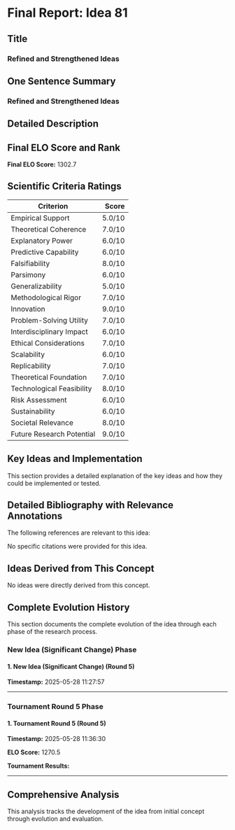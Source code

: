 # Final Report: Idea 81

## Title

### Refined and Strengthened Ideas

## One Sentence Summary

### Refined and Strengthened Ideas

## Detailed Description




## Final ELO Score and Rank

**Final ELO Score:** 1302.7

## Scientific Criteria Ratings

| Criterion | Score |
|---|---:|
| Empirical Support | 5.0/10 |
| Theoretical Coherence | 7.0/10 |
| Explanatory Power | 6.0/10 |
| Predictive Capability | 6.0/10 |
| Falsifiability | 8.0/10 |
| Parsimony | 6.0/10 |
| Generalizability | 5.0/10 |
| Methodological Rigor | 7.0/10 |
| Innovation | 9.0/10 |
| Problem-Solving Utility | 7.0/10 |
| Interdisciplinary Impact | 6.0/10 |
| Ethical Considerations | 7.0/10 |
| Scalability | 6.0/10 |
| Replicability | 7.0/10 |
| Theoretical Foundation | 7.0/10 |
| Technological Feasibility | 8.0/10 |
| Risk Assessment | 6.0/10 |
| Sustainability | 6.0/10 |
| Societal Relevance | 8.0/10 |
| Future Research Potential | 9.0/10 |

## Key Ideas and Implementation

This section provides a detailed explanation of the key ideas and how they could be implemented or tested.


## Detailed Bibliography with Relevance Annotations

The following references are relevant to this idea:

No specific citations were provided for this idea.


## Ideas Derived from This Concept

No ideas were directly derived from this concept.

## Complete Evolution History

This section documents the complete evolution of the idea through each phase of the research process.

### New Idea (Significant Change) Phase

#### 1. New Idea (Significant Change) (Round 5)
**Timestamp:** 2025-05-28 11:27:57



---

### Tournament Round 5 Phase

#### 1. Tournament Round 5 (Round 5)
**Timestamp:** 2025-05-28 11:36:30

**ELO Score:** 1270.5

**Tournament Results:**



---

## Comprehensive Analysis

This analysis tracks the development of the idea from initial concept through evolution and evaluation.

